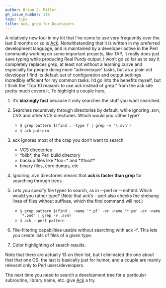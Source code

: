 ```yaml
---
author: Brian J. Miller
gh_issue_number: 119
tags: tips
title: Ack, grep for Developers
---
```


A relatively new tool in my kit that I’ve come to use very frequently over the last 6 months or so is [Ack](https://beyondgrep.com/). Notwithstanding that it is written in my preferred development language, and is maintained by a developer active in the Perl community working on some important projects, like TAP, it really does just save typing while producing Real Purdy output. I won’t go so far as to say it completely replaces grep, at least not without a learning curve and especially for people doing more “adminesque” tasks, but as a plain old developer I find its default set of configuration and output settings incredibly efficient for my common tasks. I’d go into the benefits myself, but I think the “Top 10 reasons to use ack instead of grep.” from the ack site pretty much covers it. To highlight a couple here,

1. It’s **blazingly fast** because it only searches the stuff you want searched.

1. Searches recursively through directories by default, while ignoring .svn, CVS and other VCS directories. Which would you rather type?
     

    <ul>
      <li><code>$ grep pattern $(find . -type f | grep -v '\.svn')</code></li>
      <li><code>$ ack pattern</code></li>
    </ul>

1. ack ignores most of the crap you don’t want to search
             

    <ul>
      <li>VCS directories</li>
      <li>*blib*, the Perl build directory</li>
      <li>backup files like *foo~* and *#foo#*</li>
      <li>binary files, core dumps, etc</li>
    </ul>

1. Ignoring .svn directories means that **ack is faster than grep** for searching through trees.

1. Lets you specify file types to search, as in --perl or --nohtml. Which would you rather type? (Note that ack’s --perl also checks the shebang lines of files without suffixes, which the find command will not.)

    <ul>
      <li><code>$ grep pattern $(find . -name '*.pl' -or -name '*.pm' -or -name '*.pod' | grep -v .svn)</code></li>
      <li><code>$ ack --perl pattern</code></li>
    </ul>

1. File-filtering capabilities usable without searching with ack -f. This lets you create lists of files of a given type.

1. Color highlighting of search results.

Note that there are actually 13 on their list, but I eliminated the one about that that one OS, the last is basically just for humor, and a couple are mainly relevant only to Perl users/developers.

The next time you need to search a development tree for a particular subroutine, library name, etc. give [Ack](https://beyondgrep.com/) a try.
